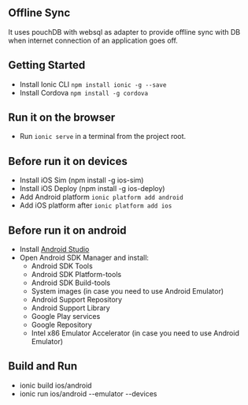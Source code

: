 ## Offline Sync


It uses pouchDB with websql as adapter to provide offline sync with DB when internet connection of an application goes off.

## Getting Started
* Install Ionic CLI `npm install ionic -g --save`
* Install Cordova `npm install -g cordova`

## Run it on the browser
* Run `ionic serve` in a terminal from the project root.

## Before run it on devices
* Install iOS Sim (npm install -g ios-sim)
* Install iOS Deploy (npm install -g ios-deploy)
* Add Android platform `ionic platform add android`
* Add iOS platform after `ionic platform add ios`

## Before run it on android
* Install [Android Studio](http://developer.android.com/intl/es/sdk/index.html)
* Open Android SDK Manager and install:
  * Android SDK Tools
  * Android SDK Platform-tools
  * Android SDK Build-tools
  * System images (in case you need to use Android Emulator)
  * Android Support Repository
  * Android Support Library
  * Google Play services
  * Google Repository
  * Intel x86 Emulator Accelerator (in case you need to use Android Emulator)

## Build and Run
* ionic build ios/android
* ionic run ios/android --emulator --devices
